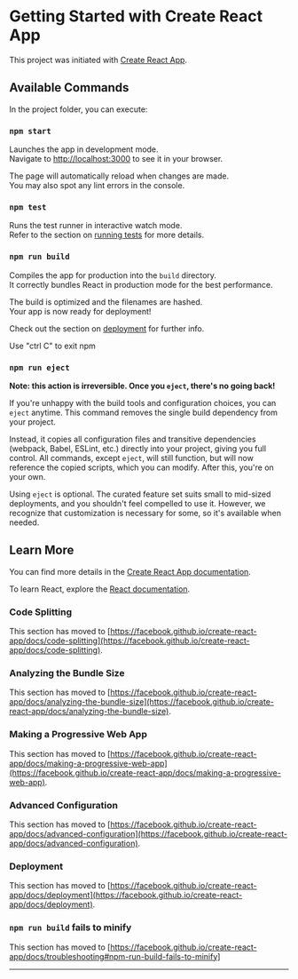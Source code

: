 
# Getting Started with Create React App

This project was initiated with [Create React App](https://github.com/facebook/create-react-app).

## Available Commands

In the project folder, you can execute:

### `npm start`

Launches the app in development mode.\
Navigate to [http://localhost:3000](http://localhost:3000) to see it in your browser.

The page will automatically reload when changes are made.\
You may also spot any lint errors in the console.

### `npm test`

Runs the test runner in interactive watch mode.\
Refer to the section on [running tests](https://facebook.github.io/create-react-app/docs/running-tests) for more details.

### `npm run build`

Compiles the app for production into the `build` directory.\
It correctly bundles React in production mode for the best performance.

The build is optimized and the filenames are hashed.\
Your app is now ready for deployment!

Check out the section on [deployment](https://facebook.github.io/create-react-app/docs/deployment) for further info.


Use "ctrl C" to exit npm

### `npm run eject`

**Note: this action is irreversible. Once you `eject`, there's no going back!**

If you're unhappy with the build tools and configuration choices, you can `eject` anytime. This command removes the single build dependency from your project.

Instead, it copies all configuration files and transitive dependencies (webpack, Babel, ESLint, etc.) directly into your project, giving you full control. All commands, except `eject`, will still function, but will now reference the copied scripts, which you can modify. After this, you're on your own.

Using `eject` is optional. The curated feature set suits small to mid-sized deployments, and you shouldn't feel compelled to use it. However, we recognize that customization is necessary for some, so it's available when needed.

## Learn More

You can find more details in the [Create React App documentation](https://facebook.github.io/create-react-app/docs/getting-started).

To learn React, explore the [React documentation](https://reactjs.org/).

### Code Splitting

This section has moved to [https://facebook.github.io/create-react-app/docs/code-splitting](https://facebook.github.io/create-react-app/docs/code-splitting).

### Analyzing the Bundle Size

This section has moved to [https://facebook.github.io/create-react-app/docs/analyzing-the-bundle-size](https://facebook.github.io/create-react-app/docs/analyzing-the-bundle-size).

### Making a Progressive Web App

This section has moved to [https://facebook.github.io/create-react-app/docs/making-a-progressive-web-app](https://facebook.github.io/create-react-app/docs/making-a-progressive-web-app).

### Advanced Configuration

This section has moved to [https://facebook.github.io/create-react-app/docs/advanced-configuration](https://facebook.github.io/create-react-app/docs/advanced-configuration).

### Deployment

This section has moved to [https://facebook.github.io/create-react-app/docs/deployment](https://facebook.github.io/create-react-app/docs/deployment).

### `npm run build` fails to minify

This section has moved to [https://facebook.github.io/create-react-app/docs/troubleshooting#npm-run-build-fails-to-minify]

---

